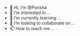 - 👋 Hi, I’m @Porisha
- 👀 I’m interested in ...
- 🌱 I’m currently learning ...
- 💞️ I’m looking to collaborate on ...
- 📫 How to reach me ...

<!---
Porisha/Porisha is a ✨ special ✨ repository because its `README.md` (this file) appears on your GitHub profile.
You can click the Preview link to take a look at your changes.
--->
